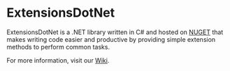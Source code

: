 # ExtensionsDotNet

ExtensionsDotNet is a .NET library written in C# and hosted on [NUGET](https://www.nuget.org/packages/ExtensionsDotNet/) that makes writing code easier and productive by providing simple extension methods to perform common tasks.

For more information, visit our [Wiki](https://github.com/adyle5/ExtensionsDotNet/wiki). 
